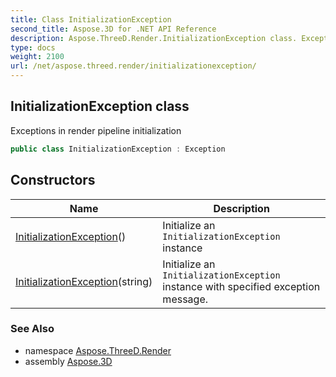 ```yaml
---
title: Class InitializationException
second_title: Aspose.3D for .NET API Reference
description: Aspose.ThreeD.Render.InitializationException class. Exceptions in render pipeline initialization
type: docs
weight: 2100
url: /net/aspose.threed.render/initializationexception/
---
```

## InitializationException class

Exceptions in render pipeline initialization

```csharp
public class InitializationException : Exception
```

## Constructors

| Name | Description |
| --- | --- |
| [InitializationException](initializationexception/#constructor)() | Initialize an `InitializationException` instance |
| [InitializationException](initializationexception/#constructor_1)(string) | Initialize an `InitializationException` instance with specified exception message. |

### See Also

* namespace [Aspose.ThreeD.Render](../../aspose.threed.render/)
* assembly [Aspose.3D](../../)


